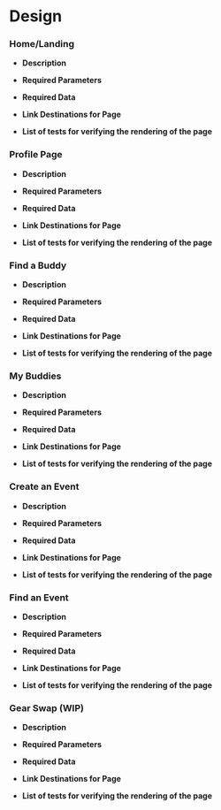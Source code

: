 # Design

### Home/Landing
* __Description__ 

* __Required Parameters__

* __Required Data__

* __Link Destinations for Page__

* __List of tests for verifying the rendering of the page__

### Profile Page
* __Description__ 

* __Required Parameters__

* __Required Data__

* __Link Destinations for Page__

* __List of tests for verifying the rendering of the page__

### Find a Buddy
* __Description__ 

* __Required Parameters__

* __Required Data__

* __Link Destinations for Page__

* __List of tests for verifying the rendering of the page__

### My Buddies
* __Description__ 

* __Required Parameters__

* __Required Data__

* __Link Destinations for Page__

* __List of tests for verifying the rendering of the page__

### Create an Event
* __Description__ 

* __Required Parameters__

* __Required Data__

* __Link Destinations for Page__

* __List of tests for verifying the rendering of the page__

### Find an Event
* __Description__ 

* __Required Parameters__

* __Required Data__

* __Link Destinations for Page__

* __List of tests for verifying the rendering of the page__

### Gear Swap (WIP)
* __Description__ 

* __Required Parameters__

* __Required Data__

* __Link Destinations for Page__

* __List of tests for verifying the rendering of the page__


